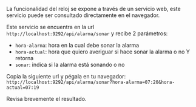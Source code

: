 La funcionalidad del reloj se expone a través de un servicio web, este servicio  puede ser consultado directamente en el navegador. 

Este servicio se encuentra en la url `http://localhost:9292/api/alarma/sonar` y recibe 2 parámetros:
- `hora-alarma`: hora en la cual debe sonar la alarma
- `hora-actual`: hora que quiero averiguar si hace sonar la alarma o no
Y retorna
- `sonar`: indica si la alarma está sonando o no

Copia la siguiente url y pégala en tu navegador:
`http://localhost:9292/api/alarma/sonar?hora-alarma=07:20&hora-actual=07:19`

Revisa brevemente el resultado.